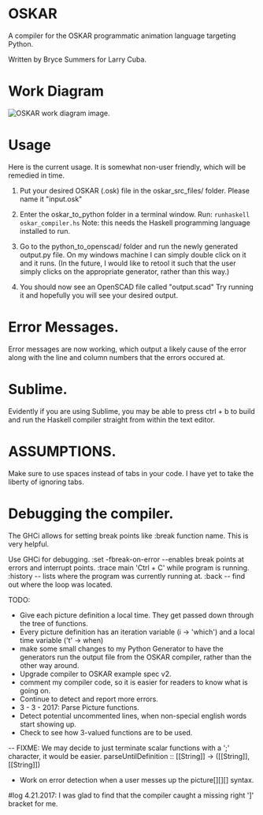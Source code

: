 # OSKAR
A compiler for the OSKAR programmatic animation language targeting Python.

Written by Bryce Summers for Larry Cuba.

# Work Diagram
![OSKAR work diagram image.](https://github.com/Bryce-Summers/OSKAR/blob/master/images/work_diagram.png "OSKAR work plan.")

# Usage
Here is the current usage. It is somewhat non-user friendly, which will be remedied in time.

1. Put your desired OSKAR (.osk) file in the oskar_src_files/ folder. Please name it "input.osk"

2. Enter the oskar_to_python folder in a terminal window. Run: `runhaskell oskar_compiler.hs`
Note: this needs the Haskell programming language installed to run.

3. Go to the python_to_openscad/ folder and run the newly generated output.py file. On my windows machine I can simply double click on it and it runs. (In the future, I would like to retool it such that the user simply clicks on the appropriate generator, rather than this way.)

4. You should now see an OpenSCAD file called "output.scad" Try running it and hopefully you will see your desired output.

# Error Messages.
Error messages are now working, which output a likely cause of the error along with the line and column numbers that the errors occured at.


# Sublime.
Evidently if you are using Sublime, you may be able to press ctrl + b to build and run the Haskell compiler straight from within the text editor.

# ASSUMPTIONS.
Make sure to use spaces instead of tabs in your code. I have yet
to take the liberty of ignoring tabs.

# Debugging the compiler.
The GHCi allows for setting break points like :break function name. This is very helpful.

Use GHCi for debugging.
:set -fbreak-on-error --enables break points at errors and 
                        interrupt points.
:trace main
'Ctrl + C' while program is running.
:history -- lists where the program was currently running at.
:back    -- find out where the loop was located.

TODO:
 - Give each picture definition a local time. They get passed down through the tree of functions.
 - Every picture definition has an iteration variable (i -> 'which') and a local time variable ('t' -> when)
 - make some small changes to my Python Generator to have the generators run the output file from the OSKAR compiler, rather than the other way around.
 - Upgrade compiler to OSKAR example spec v2.
 - comment my compiler code, so it is easier for readers to know what is going on.
 - Continue to detect and report more errors.
 - 3 - 3 - 2017: Parse Picture functions.
 - Detect potential uncommented lines, when non-special english words start showing up.
 - Check to see how 3-valued functions are to be used.

-- FIXME: We may decide to just terminate scalar functions with a ';' character, it would be easier.
parseUntilDefinition :: [[String]] -> ([[String]], [[String]])


 - Work on error detection when a user messes up the 
 picture[][][] syntax.


 #log
 4.21.2017: I was glad to find that the compiler caught a missing right ']' bracket for me.